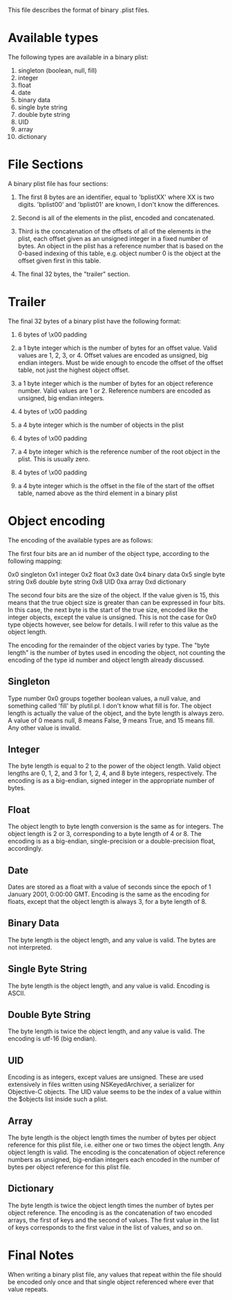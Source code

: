 This file describes the format of binary .plist files.

Available types
===============

The following types are available in a binary plist:

 1. singleton (boolean, null, fill)
 2. integer
 3. float
 4. date
 5. binary data
 6. single byte string
 7. double byte string
 8. UID
 9. array
 10. dictionary


File Sections
=============

A binary plist file has four sections:

1. The first 8 bytes are an identifier, equal to 'bplistXX' where XX is two digits. 'bplist00' and 'bplist01' are known, I don't know the differences.

2. Second is all of the elements in the plist, encoded and concatenated.

3. Third is the concatenation of the offsets of all of the elements in the 
   plist, each offset given as an unsigned integer in a fixed number of 
   bytes. An object in the plist has a reference number that is based on the 
   0-based indexing of this table, e.g. object number 0 is the object at the 
   offset given first in this table.

4. The final 32 bytes, the "trailer" section.


Trailer
=======

The final 32 bytes of a binary plist have the following format:

  1. 6 bytes of \x00 padding
  
  2. a 1 byte integer which is the number of bytes for an offset value. 
     Valid values are 1, 2, 3, or 4. Offset values are encoded as unsigned, 
     big endian integers. Must be wide enough to encode the offset of the
     offset table, not just the highest object offset.
     
  3. a 1 byte integer which is the number of bytes for an object reference 
     number. Valid values are 1 or 2. Reference numbers are encoded as 
     unsigned, big endian integers.
     
  4. 4 bytes of \x00 padding
  
  5. a 4 byte integer which is the number of objects in the plist
  
  6. 4 bytes of \x00 padding
  
  7. a 4 byte integer which is the reference number of the root object in 
     the plist. This is usually zero.
     
  8. 4 bytes of \x00 padding
  
  9. a 4 byte integer which is the offset in the file of the start of the 
     offset table, named above as the third element in a binary plist


Object encoding
===============

The encoding of the available types are as follows:

The first four bits are an id number of the object type, according to the 
following mapping:

 0x0 singleton
 0x1 integer
 0x2 float
 0x3 date
 0x4 binary data
 0x5 single byte string
 0x6 double byte string
 0x8 UID
 0xa array
 0xd dictionary

The second four bits are the size of the object. If the value given is 15, 
this means that the true object size is greater than can be expressed in 
four bits. In this case, the next byte is the start of the true size,
encoded like the integer objects, except the value is unsigned. This is not
the case for 0x0 type objects however, see below for details. I will refer to
this value as the object length.

The encoding for the remainder of the object varies by type. The "byte 
length" is the number of bytes used in encoding the object, not counting the 
encoding of the type id number and object length already discussed.


Singleton
---------

Type number 0x0 groups together boolean values, a null value, and something
called 'fill' by plutil.pl. I don't know what fill is for. The object length
is actually the value of the object, and the byte length is always zero. A
value of 0 means null, 8 means False, 9 means True, and 15 means fill. Any
other value is invalid.


Integer
-------

The byte length is equal to 2 to the power of the object length. Valid 
object lengths are 0, 1, 2, and 3 for 1, 2, 4, and 8 byte integers, 
respectively. The encoding is as a big-endian, signed integer in the 
appropriate number of bytes.


Float
-----

The object length to byte length conversion is the same as for integers. The 
object length is 2 or 3, corresponding to a byte length of 4 or 8. The 
encoding is as a big-endian, single-precision or a double-precision float,
accordingly.


Date
----

Dates are stored as a float with a value of seconds since the epoch of 1 
January 2001, 0:00:00 GMT. Encoding is the same as the encoding for floats,
except that the object length is always 3, for a byte length of 8.


Binary Data
-----------

The byte length is the object length, and any value is valid. The bytes are 
not interpreted.


Single Byte String
------------------

The byte length is the object length, and any value is valid. Encoding is
ASCII.


Double Byte String
------------------

The byte length is twice the object length, and any value is valid. The 
encoding is utf-16 (big endian).


UID
---

Encoding is as integers, except values are unsigned. These are used
extensively in files written using NSKeyedArchiver, a serializer for
Objective-C objects. The UID value seems to be the index of a value within
the $objects list inside such a plist.

Array
-----

The byte length is the object length times the number of bytes per object 
reference for this plist file, i.e. either one or two times the object 
length. Any object length is valid. The encoding is the concatenation of 
object reference numbers as unsigned, big-endian integers each encoded in 
the number of bytes per object reference for this plist file.


Dictionary
----------

The byte length is twice the object length times the number of bytes per 
object reference. The encoding is as the concatenation of two encoded 
arrays, the first of keys and the second of values. The first value in the 
list of keys corresponds to the first value in the list of values, and so 
on.

Final Notes
===========

When writing a binary plist file, any values that repeat within the file 
should be encoded only once and that single object referenced where ever 
that value repeats.